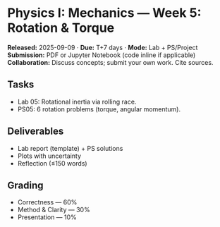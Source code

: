 # Physics I: Mechanics — Week 5: Rotation & Torque
**Released:** 2025-09-09 · **Due:** T+7 days · **Mode:** Lab + PS/Project  
**Submission:** PDF or Jupyter Notebook (code inline if applicable)  
**Collaboration:** Discuss concepts; submit your own work. Cite sources.
## Tasks
- Lab 05: Rotational inertia via rolling race.
- PS05: 6 rotation problems (torque, angular momentum).
## Deliverables
- Lab report (template) + PS solutions
- Plots with uncertainty
- Reflection (≤150 words)

## Grading
- Correctness — 60%  
- Method & Clarity — 30%  
- Presentation — 10%
